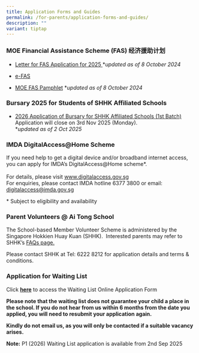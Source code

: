 ```yaml
---
title: Application Forms and Guides
permalink: /for-parents/application-forms-and-guides/
description: ""
variant: tiptap
---
```

<h3>MOE Financial Assistance Scheme (FAS)&nbsp;经济援助计划</h3>
<ul data-tight="true" class="tight">
<li>
<p><a href="/files/Letter_for_FAS_Application_for_2025.pdf" rel="noopener nofollow" target="_blank">Letter for FAS Application for 2025 </a>*<em>updated as of 8 October 2024</em>
</p>
</li>
<li>
<p><a href="https://go.gov.sg/moe-efas" rel="noopener noreferrer nofollow" target="_blank">e-FAS</a>
</p>
</li>
<li>
<p><a href="/files/Document_4a_MOE_FAS_pamphlet__EL_.pdf" rel="noopener noreferrer nofollow" target="_blank">MOE FAS Pamphlet</a> *<em>updated as of 8 October 2024</em>
</p>
</li>
</ul>
<h3>Bursary 2025 for Students of SHHK Affiliated Schools</h3>
<ul data-tight="true" class="tight">
<li>
<p><a href="/files/2026_________________10_2025___Batch_1.pdf" rel="noopener nofollow" target="_blank">2026 Application of Bursary for SHHK Affiliated Schools (1st Batch)</a>
<br>Application will close on 3rd Nov 2025 (Monday).
<br>*<em>updated as of 2 Oct 2025</em>
</p>
</li>
</ul>
<h3>IMDA DigitalAccess@Home Scheme</h3>
<p>If you need help to get a digital device and/or broadband internet access,
you can apply for IMDA’s DigitalAccess@Home scheme*.
<br>
<br>For details, please visit <a href="https://eservice.imda.gov.sg/das/homepage" rel="noopener noreferrer nofollow" target="_blank">www.digitalaccess.gov.sg</a> 
<br>For enquiries, please contact IMDA hotline 6377 3800 or email: <a href="mailto:digitalaccess@imda.gov.sg" rel="noopener noreferrer nofollow" target="_blank">digitalaccess@imda.gov.sg</a>
</p>
<p>* Subject to eligibility and availability</p>
<h3>Parent Volunteers @ Ai Tong School</h3>
<p>The School-based Member Volunteer Scheme is administered by the Singapore
Hokkien Huay Kuan (SHHK).&nbsp; Interested parents may refer to SHHK’s
<a href="https://www.shhk.com.sg/faqs/" rel="noopener noreferrer nofollow" target="_blank">FAQs page.</a>
</p>
<p>Please contact SHHK at Tel: 6222 8212 for application details and terms
&amp; conditions.</p>
<h3>Application for Waiting List</h3>
<p>Click&nbsp;<strong><a href="https://go.gov.sg/ats-waiting-list-form" rel="noopener noreferrer nofollow" target="_blank">here</a></strong>&nbsp;to
access the Waiting List Online Application Form</p>
<p><strong>Please note that the waiting list does not guarantee your child a place in the school. If you do not hear from us within 6 months from the date you applied, you will need to resubmit your application again.</strong>&nbsp;</p>
<p><strong>Kindly do not email us, as you will only be contacted if a suitable vacancy arises.</strong>
</p>
<p><strong>Note:</strong>&nbsp;P1 (2026) Waiting List application is available
from 2nd Sep 2025</p>
<p></p>
<p></p>
<p></p>
<p></p>